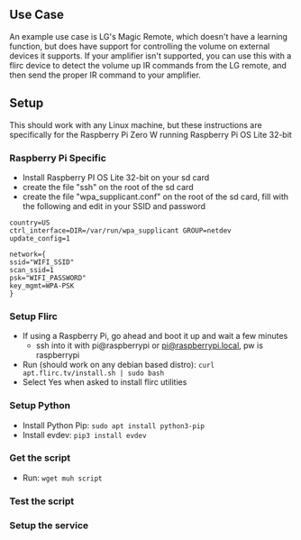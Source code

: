 

## Use Case
An example use case is LG's Magic Remote, which doesn't have a learning function, but does have support for controlling the volume on external devices it supports.  If your amplifier isn't supported, you can use this with a flirc device to detect the volume up IR commands from the LG remote, and then send the proper IR command to your amplifier.

## Setup
This should work with any Linux machine, but these instructions are specifically for the Raspberry Pi Zero W running Raspberry Pi OS Lite 32-bit

### Raspberry Pi Specific
- Install Raspberry PI OS Lite 32-bit on your sd card
- create the file "ssh" on the root of the sd card
- create the file "wpa_supplicant.conf" on the root of the sd card, fill with the following and edit in your SSID and password

```
country=US
ctrl_interface=DIR=/var/run/wpa_supplicant GROUP=netdev
update_config=1

network={
ssid="WIFI_SSID"
scan_ssid=1
psk="WIFI_PASSWORD"
key_mgmt=WPA-PSK
}
```

### Setup Flirc
- If using a Raspberry Pi, go ahead and boot it up and wait a few minutes
    - ssh into it with pi@raspberrypi or pi@raspberrypi.local, pw is raspberrypi
- Run (should work on any debian based distro): ```curl apt.flirc.tv/install.sh | sudo bash```
- Select Yes when asked to install flirc utilities

### Setup Python
- Install Python Pip: ```sudo apt install python3-pip```
- Install evdev: ```pip3 install evdev```

### Get the script
- Run: ```wget muh script```

### Test the script

### Setup the service
